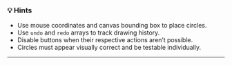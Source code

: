 ### 💡 **Hints**

* Use mouse coordinates and canvas bounding box to place circles.
* Use `undo` and `redo` arrays to track drawing history.
* Disable buttons when their respective actions aren’t possible.
* Circles must appear visually correct and be testable individually.

---